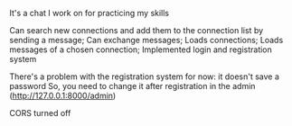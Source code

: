 It's a chat I work on for practicing my skills

Can search new connections and add them to the connection list by sending a message;
Can exchange messages;
Loads connections;
Loads messages of a chosen connection;
Implemented login and registration system

There's a problem with the registration system for now: it doesn't save a password
So, you need to change it after registration in the admin (http://127.0.0.1:8000/admin)

CORS turned off